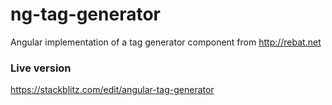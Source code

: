 # ng-tag-generator
Angular implementation of a tag generator component from http://rebat.net

### Live version
https://stackblitz.com/edit/angular-tag-generator
